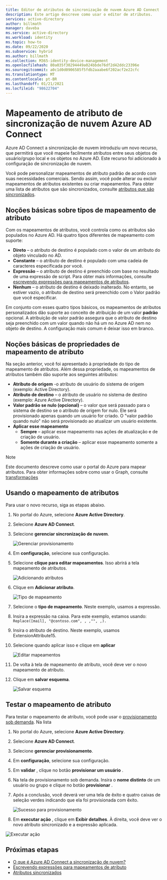 ```yaml
---
title: Editor de atributos de sincronização de nuvem Azure AD Connect
description: Este artigo descreve como usar o editor de atributos.
services: active-directory
author: billmath
manager: daveba
ms.service: active-directory
ms.workload: identity
ms.topic: how-to
ms.date: 09/22/2020
ms.subservice: hybrid
ms.author: billmath
ms.collection: M365-identity-device-management
ms.openlocfilehash: 80a035f30294449a024bbde76df2d42ddc23396e
ms.sourcegitcommit: a0c1d0d0906585f5fdb2aaabe6f202acf2e22cfc
ms.translationtype: MT
ms.contentlocale: pt-BR
ms.lasthandoff: 01/21/2021
ms.locfileid: "98622704"
---
```

# <a name="azure-ad-connect-cloud-sync-attribute-mapping"></a>Mapeamento de atributo de sincronização de nuvem Azure AD Connect

Azure AD Connect a sincronização de nuvem introduziu um novo recurso, que permitirá que você mapeie facilmente atributos entre seus objetos de usuário/grupo local e os objetos no Azure AD.  Este recurso foi adicionado à configuração de sincronização de nuvem.

Você pode personalizar mapeamentos de atributo padrão de acordo com suas necessidades comerciais. Sendo assim, você pode alterar ou excluir mapeamentos de atributos existentes ou criar mapeamentos.  Para obter uma lista de atributos que são sincronizados, consulte [atributos que são sincronizados](../hybrid/reference-connect-sync-attributes-synchronized.md?context=azure%2factive-directory%2fcloud-provisioning%2fcontext%2fcp-context/hybrid/reference-connect-sync-attributes-synchronized.md).

## <a name="understanding-attribute-mapping-types"></a>Noções básicas sobre tipos de mapeamento de atributo
Com os mapeamentos de atributos, você controla como os atributos são populados no Azure AD.
Há quatro tipos diferentes de mapeamento com suporte:

- **Direto** – o atributo de destino é populado com o valor de um atributo do objeto vinculado no AD.
- **Constante** – o atributo de destino é populado com uma cadeia de caracteres especificada por você.
- **Expressão** – o atributo de destino é preenchido com base no resultado de uma expressão de script.
  Para obter mais informações, consulte [escrevendo expressões para mapeamentos de atributos](reference-expressions.md).
- **Nenhum** – o atributo de destino é deixado inalterado. No entanto, se estiver vazio, o atributo de destino será preenchido com o Valor padrão que você especificar.

Em conjunto com esses quatro tipos básicos, os mapeamentos de atributos personalizados dão suporte ao conceito de atribuição de um valor **padrão** opcional. A atribuição de valor padrão assegura que o atributo de destino seja preenchido com um valor quando não há um no Azure AD nem no objeto de destino. A configuração mais comum é deixar isso em branco.

## <a name="understanding-attribute-mapping-properties"></a>Noções básicas de propriedades de mapeamento de atributo

Na seção anterior, você foi apresentado à propriedade do tipo de mapeamento de atributos.
Além dessa propriedade, os mapeamentos de atributos também dão suporte aos seguintes atributos:

- **Atributo de origem** -o atributo de usuário do sistema de origem (exemplo: Active Directory).
- **Atributo de destino** – o atributo de usuário no sistema de destino (exemplo: Azure Active Directory).
- **Valor padrão se nulo (opcional)** – o valor que será passado para o sistema de destino se o atributo de origem for nulo. Ele será provisionado apenas quando um usuário for criado. O "valor padrão quando nulo" não será provisionado ao atualizar um usuário existente.  
- **Aplicar esse mapeamento**
  - **Sempre** – aplicar esse mapeamento nas ações de atualização e de criação de usuário.
  - **Somente durante a criação** – aplicar esse mapeamento somente a ações de criação de usuário.

> [!NOTE]
> Este documento descreve como usar o portal do Azure para mapear atributos.  Para obter informações sobre como usar o Graph, consulte [transformações](how-to-transformation.md)

## <a name="using-attribute-mapping"></a>Usando o mapeamento de atributos

Para usar o novo recurso, siga as etapas abaixo.

1.  No portal do Azure, selecione **Azure Active Directory**.
2.  Selecione **Azure AD Connect**.
3.  Selecione **gerenciar sincronização de nuvem**.

    ![Gerenciar provisionamento](media/how-to-install/install-6.png)

4. Em **configuração**, selecione sua configuração.
5. Selecione **clique para editar mapeamentos**.  Isso abrirá a tela mapeamento de atributos.

    ![Adicionando atributos](media/how-to-attribute-mapping/mapping-6.png)

6.  Clique em **Adicionar atributo**.

    ![Tipo de mapeamento](media/how-to-attribute-mapping/mapping-1.png)

7. Selecione o **tipo de mapeamento**.  Neste exemplo, usamos a expressão.
8.  Insira a expressão na caixa.  Para este exemplo, estamos usando: `Replace([mail], "@contoso.com", , ,"", ,).`
9.  Insira o atributo de destino.  Neste exemplo, usamos ExtensionAttribute15.
10. Selecione quando aplicar isso e clique em **aplicar**

    ![Editar mapeamentos](media/how-to-attribute-mapping/mapping-2a.png)

11. De volta à tela de mapeamento de atributo, você deve ver o novo mapeamento de atributo.  
12. Clique em **salvar esquema**.

    ![Salvar esquema](media/how-to-attribute-mapping/mapping-3.png)

## <a name="test-your-attribute-mapping"></a>Testar o mapeamento de atributo

Para testar o mapeamento de atributo, você pode usar o [provisionamento sob demanda](how-to-on-demand-provision.md).  Na lista 

1. No portal do Azure, selecione **Azure Active Directory**.
2. Selecione **Azure AD Connect**.
3. Selecione **gerenciar provisionamento**.
4. Em **configuração**, selecione sua configuração.
5. Em **validar** , clique no botão **provisionar um usuário** . 
6. Na tela de provisionamento sob demanda.  Insira o **nome distinto** de um usuário ou grupo e clique no botão **provisionar** .  
7. Após a conclusão, você deverá ver uma tela de êxito e quatro caixas de seleção verdes indicando que ela foi provisionada com êxito.  

    ![Sucesso para provisionamento](media/how-to-attribute-mapping/mapping-4.png)

8. Em **executar ação** , clique em **Exibir detalhes**.  À direita, você deve ver o novo atributo sincronizado e a expressão aplicada.

  ![Executar ação](media/how-to-attribute-mapping/mapping-5.png)

## <a name="next-steps"></a>Próximas etapas

- [O que é Azure AD Connect a sincronização de nuvem?](what-is-cloud-sync.md)
- [Escrevendo expressões para mapeamentos de atributo](reference-expressions.md)
- [Atributos sincronizados](../hybrid/reference-connect-sync-attributes-synchronized.md?context=azure%2factive-directory%2fcloud-provisioning%2fcontext%2fcp-context/hybrid/reference-connect-sync-attributes-synchronized.md)
